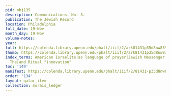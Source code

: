 ```yaml
---
pid: obj135
description: Communications. No. 3.
publication: The Jewish Record
location: Philadelphia
full_date: 19-Nov
month_day: 19-Nov
volume-notes:
year:
full: https://colenda.library.upenn.edu/phalt/iiif/2/ark81431p35d8nw83%2FSHA256E-s8746337--2317faf20e1bf686abb513b18cad25bfef1959385dea370b23268f95764d4a5b.jpeg/full/3500,/0/default.jpg
thumb: https://colenda.library.upenn.edu/phalt/iiif/2/ark81431p35d8nw83%2FSHA256E-s8746337--2317faf20e1bf686abb513b18cad25bfef1959385dea370b23268f95764d4a5b.jpeg/full/!200,200/0/default.jpg
index_terms: American Israelite|as language of prayer|Jewish Messenger|Jewish Record,
  The|and Ritual "innovation"
toc: '149'
manifest: https://colenda.library.upenn.edu/phalt/iiif/2/81431-p35d8nw83/manifest
order: '134'
layout: qatar_item
collection: morais_ledger
---
```

